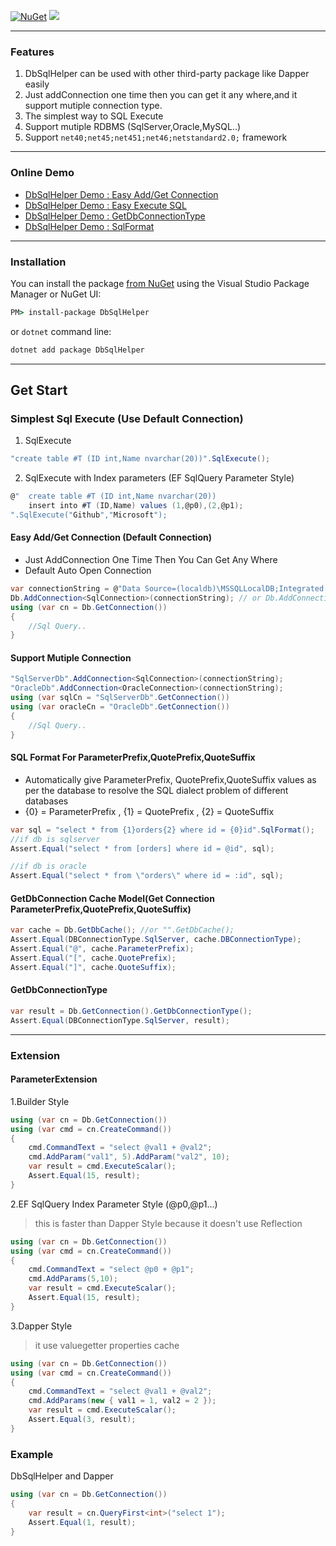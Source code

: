 [![NuGet](https://img.shields.io/nuget/v/DbSqlHelper.svg)](https://www.nuget.org/packages/DbSqlHelper)
![](https://img.shields.io/nuget/dt/DbSqlHelper.svg)

---

### Features

1. DbSqlHelper can be used with other third-party package like Dapper easily
2. Just addConnection one time then you can get it any where,and it support mutiple connection type.
3. The simplest way to SQL Execute
4. Support mutiple RDBMS (SqlServer,Oracle,MySQL..)
5. Support `net40;net45;net451;net46;netstandard2.0;` framework

---
### Online Demo
- [DbSqlHelper Demo : Easy Add/Get Connection ](https://dotnetfiddle.net/VcDt2Y)
- [DbSqlHelper Demo : Easy Execute SQL](https://dotnetfiddle.net/YWuQGb)
- [DbSqlHelper Demo : GetDbConnectionType](https://dotnetfiddle.net/1ida8T)
- [DbSqlHelper Demo : SqlFormat](https://dotnetfiddle.net/kjZ2nn)

---
### Installation

You can install the package [from NuGet](https://www.nuget.org/packages/DbSqlHelper) using the Visual Studio Package Manager or NuGet UI:

```cmd
PM> install-package DbSqlHelper
```

or `dotnet` command line:

```cmd
dotnet add package DbSqlHelper
```

---

## Get Start

### Simplest Sql Execute (Use Default Connection)

1. SqlExecute
```C#
"create table #T (ID int,Name nvarchar(20))".SqlExecute();
```

2. SqlExecute with Index parameters (EF SqlQuery Parameter Style)
```C#
@"  create table #T (ID int,Name nvarchar(20))
    insert into #T (ID,Name) values (1,@p0),(2,@p1);
".SqlExecute("Github","Microsoft");
```

#### Easy Add/Get Connection (Default Connection)
- Just AddConnection One Time Then You Can Get Any Where
- Default Auto Open Connection
```C#
var connectionString = @"Data Source=(localdb)\MSSQLLocalDB;Integrated Security=SSPI;Initial Catalog=master;";
Db.AddConnection<SqlConnection>(connectionString); // or Db.AddConnection(typeof(SqlConnection),connectionString);
using (var cn = Db.GetConnection()) 
{
    //Sql Query..
}
```

#### Support Mutiple Connection
```C#
"SqlServerDb".AddConnection<SqlConnection>(connectionString);
"OracleDb".AddConnection<OracleConnection>(connectionString);
using (var sqlCn = "SqlServerDb".GetConnection())
using (var oracleCn = "OracleDb".GetConnection())
{
    //Sql Query..
}
```

#### SQL Format For ParameterPrefix,QuotePrefix,QuoteSuffix
- Automatically give ParameterPrefix, QuotePrefix,QuoteSuffix values as per the database to resolve the SQL dialect problem of different databases
- {0} = ParameterPrefix , {1} = QuotePrefix , {2} = QuoteSuffix
```C#
var sql = "select * from {1}orders{2} where id = {0}id".SqlFormat();
//if db is sqlserver
Assert.Equal("select * from [orders] where id = @id", sql); 

//if db is oracle
Assert.Equal("select * from \"orders\" where id = :id", sql); 
```

#### GetDbConnection Cache Model(Get Connection ParameterPrefix,QuotePrefix,QuoteSuffix)
```C#
var cache = Db.GetDbCache(); //or "".GetDbCache();
Assert.Equal(DBConnectionType.SqlServer, cache.DBConnectionType);
Assert.Equal("@", cache.ParameterPrefix);
Assert.Equal("[", cache.QuotePrefix);
Assert.Equal("]", cache.QuoteSuffix);
```

#### GetDbConnectionType

```C#
var result = Db.GetConnection().GetDbConnectionType();
Assert.Equal(DBConnectionType.SqlServer, result);
```

----

### Extension

#### ParameterExtension
1.Builder Style    
```C#
using (var cn = Db.GetConnection())
using (var cmd = cn.CreateCommand())
{
    cmd.CommandText = "select @val1 + @val2";
    cmd.AddParam("val1", 5).AddParam("val2", 10);
    var result = cmd.ExecuteScalar();
    Assert.Equal(15, result);
}
```

2.EF SqlQuery Index Parameter Style (@p0,@p1...)  
> this is faster than Dapper Style because it doesn't use Reflection
```C#
using (var cn = Db.GetConnection())
using (var cmd = cn.CreateCommand())
{
    cmd.CommandText = "select @p0 + @p1";
    cmd.AddParams(5,10);
    var result = cmd.ExecuteScalar();
    Assert.Equal(15, result);
}
```

3.Dapper Style
> it use valuegetter properties cache 
```C#
using (var cn = Db.GetConnection())
using (var cmd = cn.CreateCommand())
{
    cmd.CommandText = "select @val1 + @val2";
    cmd.AddParams(new { val1 = 1, val2 = 2 });
    var result = cmd.ExecuteScalar();
    Assert.Equal(3, result);
}
```

### Example
DbSqlHelper and Dapper
```C#
using (var cn = Db.GetConnection())
{
    var result = cn.QueryFirst<int>("select 1");
    Assert.Equal(1, result);
}
```